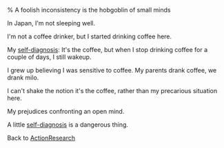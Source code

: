 % A foolish inconsistency is the hobgoblin of small minds

In Japan, I'm not sleeping well.

I'm not a coffee drinker, but I started drinking coffee here.

My
[self-diagnosis](http://en.wikipedia.org/wiki/self-diagnosis):
It's the coffee, but when I stop drinking coffee for a couple of days, I still wakeup.

I grew up believing I was sensitive to coffee. My parents drank coffee, we drank milo.

I can't shake the notion it's the coffee, rather than my precarious situation here.

My prejudices confronting an open mind.

A little
[self-diagnosis](http://en.wikipedia.org/wiki/self-diagnosis)
is a dangerous thing.

Back to [ActionResearch](ActionResearch.html)
